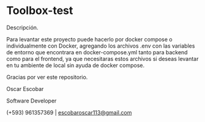 # Toolbox-test

Descripción.

Para levantar este proyecto puede hacerlo por docker compose o individualmente con Docker, agregando los archivos .env con las variables de entorno que encontrara en docker-compose.yml tanto para backend como para el frontend, ya que necesitaras estos archivos si deseas levantar en tu ambiente de local sin ayuda de docker compose.

Gracias por ver este repositorio.

Oscar Escobar

Software Developer

(+593) 961357369 | escobaroscar113@gmail.com
